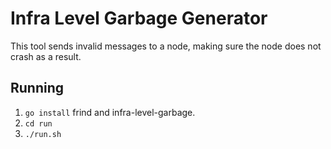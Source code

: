 # Infra Level Garbage Generator
This tool sends invalid messages to a node, making sure the node does not crash as a result.

## Running
 1. `go install` frind and infra-level-garbage.
 2. `cd run`
 3. `./run.sh`


